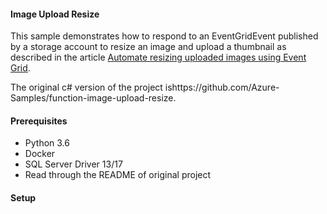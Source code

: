 #### Image Upload Resize

This sample demonstrates how to respond to an EventGridEvent published by a storage account to resize an image and upload a thumbnail as described in the article [Automate resizing uploaded images using Event Grid](https://docs.microsoft.com/azure/event-grid/resize-images-on-storage-blob-upload-event?toc=%2Fazure%2Fazure-functions%2Ftoc.json&tabs=net).

The original c# version of the project ishttps://github.com/Azure-Samples/function-image-upload-resize.

#### Prerequisites
- Python 3.6
- Docker
- SQL Server Driver 13/17
- Read through the README of original project


#### Setup